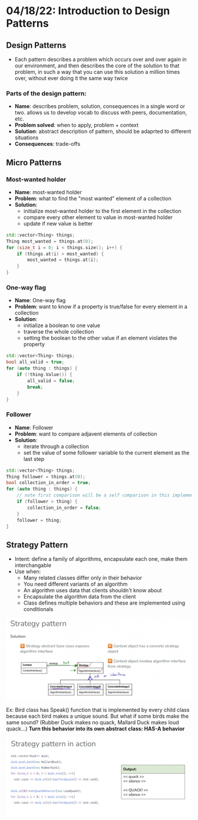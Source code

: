 # 04/18/22: Introduction to Design Patterns

## Design Patterns
- Each pattern describes a problem which occurs over and over again in our environment, and then describes the core of the solution to that problem, in such a way that you can use this solution a million times over, without ever doing it the same way twice

### Parts of the design pattern:
- **Name**: describes problem, solution, consequences in a single word or two. allows us to develop vocab to discuss with peers, documentation, etc.
- **Problem solved**: when to apply, problem + context
- **Solution**: abstract description of pattern, should be adaprted to different situations
- **Consequences**: trade-offs

## Micro Patterns 
### Most-wanted holder
- **Name**: most-wanted holder
- **Problem**: what to find the "most wanted" element of a collection 
- **Solution**: 
    - initialize most-wanted holder to the first element in the collection
    - compare every other element to value in most-wanted holder
    - update if new value is better
```cpp
std::vector<Thing> things;
Thing most_wanted = things.at(0);
for (size_t i = 0; i < things.size(); i++) {
    if (things.at(i) > most_wanted) {
        most_wanted = things.at(i);
    }
}
```

### One-way flag
- **Name**: One-way flag
- **Problem**: want to know if a property is true/false for every element in a collection
- **Solution**: 
    - initialize a boolean to one value
    - traverse the whole collection
    - setting the boolean to the other value if an element violates the property 
```cpp
std::vector<Thing> things;
bool all_valid = true;
for (auto thing : things) {
    if (!thing.Value()) {
        all_valid = false;
        break;
    }
}
```

### Follower
- **Name**: Follower
- **Problem**: want to compare adjavent elements of collection
- **Solution**: 
    - iterate through a collection
    - set the value of some follower variable to the current element as the last step
```cpp
std::vector<Thing> things;
Thing follower = things.at(0);
bool collection_in_order = true;
for (auto thing : things) {
    // note first comparison will be a self comparison in this implementation
    if (follower > thing) {
        collection_in_order = false;
    }
    follower = thing;
}
```

## Strategy Pattern
- Intent: define a family of algorithms, encapsulate each one, make them interchangable
- Use when:
    - Many related classes differ only in their behavior 
    - You need different variants of an algorithm
    - An algorithm uses data that clients shouldn't know about
    - Encapsulate the algorithm data from the client
    - Class defines multiple behaviors and these are implemented using conditionals 

![Image](/Images/strategy_pattern.png)

Ex: Bird class has Speak() function that is implemented by every child class because each bird makes a unique sound. But what if some birds make the same sound? (Rubber Duck makes no quack, Mallard Duck makes loud quack...) **Turn this behavior into its own abstract class: HAS-A behavior**

![Image](/Images/strategy_pattern2.png)

